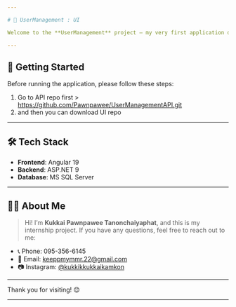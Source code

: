```yaml
---

# 🌟 UserManagement : UI

Welcome to the **UserManagement** project – my very first application developed during the **Gofive Internship** using **Angular 19** and **ASP.NET 9**.

---
```


## 🚀 Getting Started

Before running the application, please follow these steps:

1. Go to API repo first > https://github.com/Pawnpawee/UserManagementAPI.git
2. and then you can download UI repo 

---

## 🛠️ Tech Stack

* **Frontend**: Angular 19
* **Backend**: ASP.NET 9
* **Database**: MS SQL Server

---

## 🙋‍♀️ About Me

> Hi! I’m **Kukkai Pawnpawee Tanonchaiyaphat**, and this is my internship project.
> If you have any questions, feel free to reach out to me:

* 📞 Phone: 095-356-6145
* 📧 Email: [keeppmymmr.22@gmail.com](mailto:keeppmymmr.22@gmail.com)
* 📷 Instagram: [@kukkikkukkaikamkon](https://instagram.com/kukkikkukkaikamkon)

---

Thank you for visiting! 😊

---


